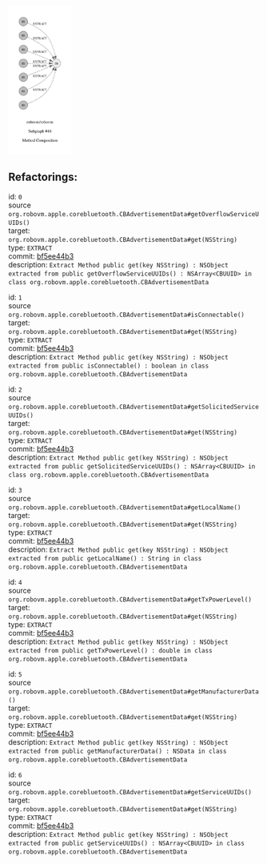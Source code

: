<img src=subgraph_atomic_48.svg width=25%>

## Refactorings:

id: `0`\
source `org.robovm.apple.corebluetooth.CBAdvertisementData#getOverflowServiceUUIDs()`\
target: `org.robovm.apple.corebluetooth.CBAdvertisementData#get(NSString)`\
type: `EXTRACT`\
commit: [bf5ee44b3](https://github.com/robovm/robovm/commit/bf5ee44b3b576e01ab09cae9f50300417b01dc07)\
description: `Extract Method public get(key NSString) : NSObject extracted from public getOverflowServiceUUIDs() : NSArray<CBUUID> in class org.robovm.apple.corebluetooth.CBAdvertisementData`

id: `1`\
source `org.robovm.apple.corebluetooth.CBAdvertisementData#isConnectable()`\
target: `org.robovm.apple.corebluetooth.CBAdvertisementData#get(NSString)`\
type: `EXTRACT`\
commit: [bf5ee44b3](https://github.com/robovm/robovm/commit/bf5ee44b3b576e01ab09cae9f50300417b01dc07)\
description: `Extract Method public get(key NSString) : NSObject extracted from public isConnectable() : boolean in class org.robovm.apple.corebluetooth.CBAdvertisementData`

id: `2`\
source `org.robovm.apple.corebluetooth.CBAdvertisementData#getSolicitedServiceUUIDs()`\
target: `org.robovm.apple.corebluetooth.CBAdvertisementData#get(NSString)`\
type: `EXTRACT`\
commit: [bf5ee44b3](https://github.com/robovm/robovm/commit/bf5ee44b3b576e01ab09cae9f50300417b01dc07)\
description: `Extract Method public get(key NSString) : NSObject extracted from public getSolicitedServiceUUIDs() : NSArray<CBUUID> in class org.robovm.apple.corebluetooth.CBAdvertisementData`

id: `3`\
source `org.robovm.apple.corebluetooth.CBAdvertisementData#getLocalName()`\
target: `org.robovm.apple.corebluetooth.CBAdvertisementData#get(NSString)`\
type: `EXTRACT`\
commit: [bf5ee44b3](https://github.com/robovm/robovm/commit/bf5ee44b3b576e01ab09cae9f50300417b01dc07)\
description: `Extract Method public get(key NSString) : NSObject extracted from public getLocalName() : String in class org.robovm.apple.corebluetooth.CBAdvertisementData`

id: `4`\
source `org.robovm.apple.corebluetooth.CBAdvertisementData#getTxPowerLevel()`\
target: `org.robovm.apple.corebluetooth.CBAdvertisementData#get(NSString)`\
type: `EXTRACT`\
commit: [bf5ee44b3](https://github.com/robovm/robovm/commit/bf5ee44b3b576e01ab09cae9f50300417b01dc07)\
description: `Extract Method public get(key NSString) : NSObject extracted from public getTxPowerLevel() : double in class org.robovm.apple.corebluetooth.CBAdvertisementData`

id: `5`\
source `org.robovm.apple.corebluetooth.CBAdvertisementData#getManufacturerData()`\
target: `org.robovm.apple.corebluetooth.CBAdvertisementData#get(NSString)`\
type: `EXTRACT`\
commit: [bf5ee44b3](https://github.com/robovm/robovm/commit/bf5ee44b3b576e01ab09cae9f50300417b01dc07)\
description: `Extract Method public get(key NSString) : NSObject extracted from public getManufacturerData() : NSData in class org.robovm.apple.corebluetooth.CBAdvertisementData`

id: `6`\
source `org.robovm.apple.corebluetooth.CBAdvertisementData#getServiceUUIDs()`\
target: `org.robovm.apple.corebluetooth.CBAdvertisementData#get(NSString)`\
type: `EXTRACT`\
commit: [bf5ee44b3](https://github.com/robovm/robovm/commit/bf5ee44b3b576e01ab09cae9f50300417b01dc07)\
description: `Extract Method public get(key NSString) : NSObject extracted from public getServiceUUIDs() : NSArray<CBUUID> in class org.robovm.apple.corebluetooth.CBAdvertisementData`

